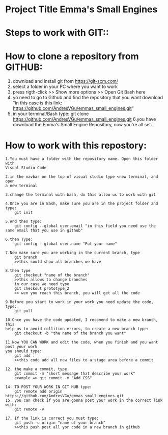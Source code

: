 # Project Title Emma's Small Engines

# Steps to work with GIT::

# How to clone a repository from GITHUB:
1. download and install git from https://git-scm.com/
2. select a folder in your PC where you want to work
3. press rigth-click >> Show more options >> Open Git Bash here
4. yo need to go to Github and find the repository that you want download
    "in this case is this link: https://github.com/AndresVGu/emmas_small_engines.git"
5. in your terminal/Bash type:
    git clone https://github.com/AndresVGu/emmas_small_engines.git
6.you have download the Emma's Small Engine Repository, now you're all set.

# How to work with this repostory:
```git
1.You must have a folder with the repository name. Open this folder with 
Visual Studio Code

2.in the navbar on the top of visual studio type <new terminal, and open
a new terminal

3.change the terminal with bash, do this allow us to work with git

4.Once you are in Bash, make sure you are in the project folder and type:
    git init
    
5.And then type:
    git config --global user.email "in this field you need use the same email that you use in github"
    
6.then Type:
    git config --global user.name "Put your name"
    
7.Now make sure you are working in the current branch, type
    git branch
    >>this sould show all branches we have
    
8.then type
    git checkout "name of the branch"
    >>this allows to change branches
    in our case we need type
    git checkout prototype_2
    >> wen you reach this branch, you will get all the code
    
9.Before you start to work in your work you need update the code, type:
    git pull
    
10.Once you have the code updated, I recomend to make a new branch, this 
help us to avoid collition errors, to create a new branch type:
    git checkout -b "the name of the branch you want"
    
11.Now YOU CAN WORK and edit the code, when you finish and you want post your work
you should type:
    git add .
    >>this code add all new files to a stage area before a commit
    
12. the make a commit, type
    git commit -m "short message that describe your work"
    example => git commit -m "Add CSS"
    
14. TO POST YOUR WORK IN GIT HUB type:
    git remote add origin https://github.com/AndresVGu/emmas_small_engines.git
15. you can check if you are gonna post your work in the correct link with:
    git remote -v
    
17. If the link is correct you must type:
    git push -u origin "name of your branch"
    >>this push post all yor code in a new branch in github
    
```

